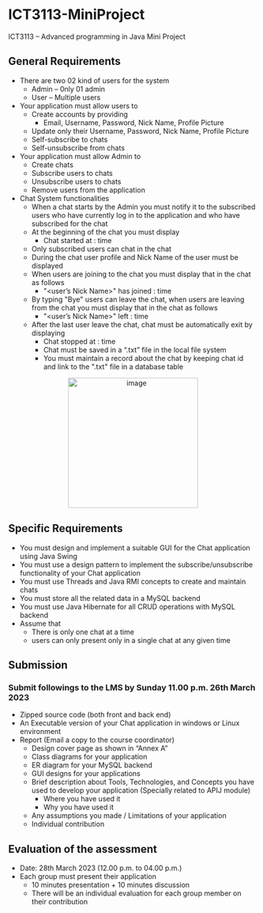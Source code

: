 # ICT3113-MiniProject
ICT3113 – Advanced programming in Java Mini Project

## General Requirements
  - There are two 02 kind of users for the system
    - Admin – 0nly 01 admin
    - User – Multiple users
  - Your application must allow users to
    - Create accounts by providing
      - Email, Username, Password, Nick Name, Profile Picture
    - Update only their Username, Password, Nick Name, Profile Picture
    - Self-subscribe to chats
    - Self-unsubscribe from chats
  - Your application must allow Admin to
    - Create chats
    - Subscribe users to chats
    - Unsubscribe users to chats
    - Remove users from the application
  - Chat System functionalities
    - When a chat starts by the Admin you must notify it to the subscribed users who have currently log in to the application and who have subscribed for the chat
    - At the beginning of the chat you must display
      - Chat started at : time
    - Only subscribed users can chat in the chat
    - During the chat user profile and Nick Name of the user must be displayed
    - When users are joining to the chat you must display that in the chat as follows
      - "<user’s Nick Name>" has joined : time
    - By typing "Bye" users can leave the chat, when users are leaving from the chat you must display that in the chat as follows
      - "<user’s Nick Name>" left : time
    - After the last user leave the chat, chat must be automatically exit by displaying
      - Chat stopped at : time
      - Chat must be saved in a “.txt” file in the local file system
      - You must maintain a record about the chat by keeping chat id and link to the ".txt" file in a database table
  
  <p align="center">
    <img width="263" alt="image" src="https://user-images.githubusercontent.com/44818405/216836763-f1983a2b-d1fe-40c4-9e14-8c494b4cf420.png">
  </p>
  
## Specific Requirements
  - You must design and implement a suitable GUI for the Chat application using Java Swing
  - You must use a design pattern to implement the subscribe/unsubscribe functionality of your Chat application
  - You must use Threads and Java RMI concepts to create and maintain chats
  - You must store all the related data in a MySQL backend
  - You must use Java Hibernate for all CRUD operations with MySQL backend
  - Assume that
    - There is only one chat at a time
    - users can only present only in a single chat at any given time

## Submission
### Submit followings to the LMS by Sunday 11.00 p.m. 26th March 2023
  - Zipped source code (both front and back end)
  - An Executable version of your Chat application in windows or Linux environment
  - Report (Email a copy to the course coordinator)
    - Design cover page as shown in “Annex A”
    - Class diagrams for your application
    - ER diagram for your MySQL backend
    - GUI designs for your applications
    - Brief description about Tools, Technologies, and Concepts you have used to develop your application (Specially related to APIJ module)
      - Where you have used it
      - Why you have used it
    - Any assumptions you made / Limitations of your application
    - Individual contribution

  ## Evaluation of the assessment
  - Date: 28th March 2023 (12.00 p.m. to 04.00 p.m.)
  - Each group must present their application
    - 10 minutes presentation + 10 minutes discussion
    - There will be an individual evaluation for each group member on their contribution
